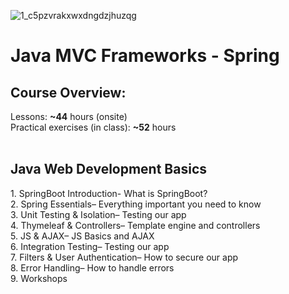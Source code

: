 ![1_c5pzvrakxwxdngdzjhuzqg](https://user-images.githubusercontent.com/33524282/53564504-be2c0a80-3b5f-11e9-9964-235177ef7849.png)
<h1> Java MVC Frameworks - Spring </h1>
<h2>Course Overview:</h2>
Lessons: <b>~44</b> hours (onsite)<br>
Practical exercises (in class): <b>~52</b> hours<br>


<br>
<h2>Java Web Development Basics</h2>
1. SpringBoot Introduction- What is SpringBoot?<br>
2. Spring Essentials– Everything important you need to know<br>
3. Unit Testing & Isolation– Testing our app<br>
4. Thymeleaf & Controllers– Template engine and controllers<br>
5. JS & AJAX– JS Basics and AJAX<br>
6. Integration Testing– Testing our app<br>
7. Filters & User Authentication– How to secure our app<br>
8. Error Handling– How to handle errors<br>
9. Workshops<br>
<br>



